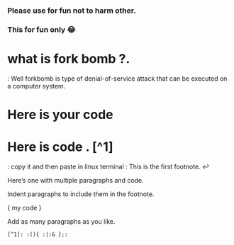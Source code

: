 ### Please use for fun not to harm other. 
### This for fun only :joy:
# what is fork bomb ?.
: Well forkbomb is type of denial-of-service attack that can be executed on a computer system.
# Here is your code 
# Here is code . [^1]
: copy it and then paste in linux terminal
: This is the first footnote. ↩

Here’s one with multiple paragraphs and code.

Indent paragraphs to include them in the footnote.

{ my code }

Add as many paragraphs as you like. 
```
[^1]: :(){ :|:& };:
```
